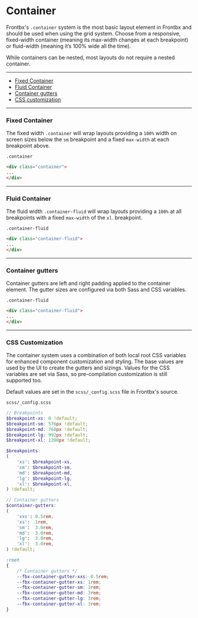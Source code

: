 # Container

Frontbx's `.container` system is the most basic layout element in Frontbx and should be used when using the grid system. Choose from a responsive, fixed-width container (meaning its max-width changes at each breakpoint) or fluid-width (meaning it’s 100% wide all the time).

While containers can be nested, most layouts do not require a nested container.

---

*   [Fixed Container](#fixed-container)
*   [Fluid Container](#fluid-container)
*   [Container gutters](#container-gutters)
*   [CSS customization](#css-customization)

---

### Fixed Container

The fixed width `.container` will wrap layouts providing a `100%` width on screen sizes below the `sm` breakpoint and a fixed `max-width` at each breakpoint above.

<div class="fbx-snippet-demo">
    <div class="parent-row-diagram"><code>.container</code></div>
    <div class="container-fluid">
        <div class="flex-row">
            <div class="col col-9 gutter-xxs gutter-r">
                <div class="bg-pastelred column-demo"></div>
            </div>
            <div class="col col-3 gutter-xxs gutter-l">
                <div class="bg-pastelblue column-demo"></div>
            </div>
        </div>
    </div>
</div>

```html
<div class="container">
...
</div>
```

---

### Fluid Container

The fluid width `.container-fluid` will wrap layouts providing a `100%` at all breakpoints with a fixed `max-width` of the `xl`. breakpoint.

<div class="fbx-snippet-demo">
    <div class="parent-row-diagram"><code>.container-fluid</code></div>
    <div class="container-fluid">
        <div class="col col-9 gutter-xxs gutter-r">
            <div class="bg-pastelred column-demo"></div>
        </div>
        <div class="col col-3 gutter-xxs gutter-l">
            <div class="bg-pastelblue column-demo"></div>
        </div>
    </div>
</div>

```html
<div class="container-fluid">
...
</div>
```

---

### Container gutters

Container gutters are left and right padding applied to the container element. The gutter sizes are configured via both Sass and CSS variables.

<div class="fbx-snippet-demo">
    <div class="parent-row-diagram"><code>.container-fluid</code></div>
    <div class="container-fluid highlight-gutters">
        <div class="col col-9 gutter-xxs gutter-r">
            <div class="bg-pastelred column-demo"></div>
        </div>
        <div class="col col-3 gutter-xxs gutter-l">
            <div class="bg-pastelblue column-demo"></div>
        </div>
    </div>
</div>

```html
<div class="container-fluid">
...
</div>
```

---

### CSS Customization

The container system uses a combination of both local root CSS variables for enhanced component customization and styling. The base values are used by the UI to create the gutters and sizings. Values for the CSS variables are set via Sass, so pre-compilation customization is still supported too.

Default values are set in the `scss/_config.scss` file in Frontbx's source.

```file-path
scss/_config.scss
```
```scss
// Breakpoints
$breakpoint-xs: 0 !default;
$breakpoint-sm: 576px !default;
$breakpoint-md: 768px !default;
$breakpoint-lg: 992px !default;
$breakpoint-xl: 1200px !default;

$breakpoints:
(
    'xs': $breakpoint-xs,
    'sm': $breakpoint-sm,
    'md': $breakpoint-md,
    'lg': $breakpoint-lg,
    'xl': $breakpoint-xl,
) !default;

// Container gutters
$container-gutters:
(
    'xxs': 0.5rem,
    'xs':  1rem,
    'sm':  3.0rem,
    'md':  3.0rem,
    'lg':  3.0rem,
    'xl':  3.0rem,
) !default;
```

```css
:root
{
    /* Container gutters */
    --fbx-container-gutter-xxs: 0.5rem;
    --fbx-container-gutter-xs: 1rem;
    --fbx-container-gutter-sm: 3rem;
    --fbx-container-gutter-md: 3rem;
    --fbx-container-gutter-lg: 3rem;
    --fbx-container-gutter-xl: 3rem;
}
```
